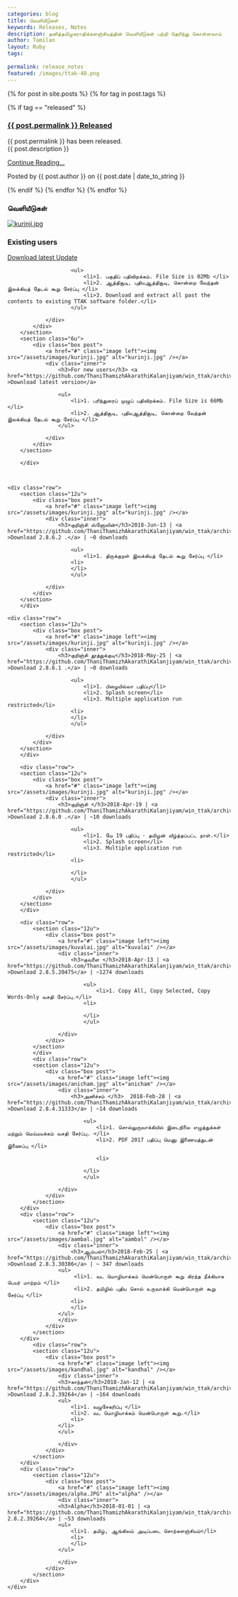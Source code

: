 ```yaml
---
categories: blog
title: வெளியீடுகள்
keywords: Releases, Notes
description: தனித்தமிழகராதிக்களஞ்சியத்தின் வெளியீடுகள் பற்றி தெரிந்து கொள்ளலாம்
author: Tamilan
layout: Ruby
tags:
 
permalink: release_notes
featured: /images/ttak-48.png
---
```


{% for post in site.posts %}
{% for tag in post.tags %}

{% if tag == "released" %}



<div class="post">
  <h3><a href="{{ post.permalink }}">{{ post.permalink }} Released</a></h3>
  <p>{{ post.permalink }} has been released.
  <br/>
  {{ post.description }}
  </p>
  <p class="post-link"><a href="{{ post.permalink }}">Continue Reading...</a></p>
  <p class="post-info">Posted by {{ post.author }} on {{ post.date | date_to_string }}</p>
</div>

{% endif %}
{% endfor %}
{% endfor %}

<section class="wrapper style1">
<h3>வெளியீடுகள்</h3>
	<div class="container">
<div class="row">
		<section class="6u">
			<div class="box post">
				<a href="#" class="image left"><img src="/assets/images/kurinji.jpg" alt="kurinji.jpg" /></a>
				<div class="inner">
					<h3>Existing users</h3> <a href="https://github.com/ThaniThamizhAkarathiKalanjiyam/win_ttak/archive/RecentUpdate.zip" >Download latest Update</a>
					
						<ul>
							<li>1. பகுதிப் பதிவிறக்கம். File Size is 02Mb </li>							
							<li>2. ஆத்திசூடி, புதியஆத்திசூடி, கொன்றை வேந்தன் இலக்கியத் தேடல் கூறு சேர்ப்பு </li>
							<li>3. Download and extract all past the contents to existing TTAK software folder.</li>
						</ul>
					
				</div>
			</div>
		</section>
		<section class="6u">
			<div class="box post">
				<a href="#" class="image left"><img src="/assets/images/kurinji.jpg" alt="kurinji.jpg" /></a>
				<div class="inner">
					<h3>For new users</h3> <a href="https://github.com/ThaniThamizhAkarathiKalanjiyam/win_ttak/archive/master.zip" >Download latest version</a>
					
					<ul>
						<li>1. பரிந்துரைப் முழுப் பதிவிறக்கம். File Size is 66Mb </li>
						<li>2. ஆத்திசூடி, புதியஆத்திசூடி, கொன்றை வேந்தன் இலக்கியத் தேடல் கூறு சேர்ப்பு </li>
					</ul>
					
				</div>
			</div>
		</section>
		
		</div>
		
		
	
	<div class="row">
		<section class="12u">
			<div class="box post">
				<a href="#" class="image left"><img src="/assets/images/kurinji.jpg" alt="kurinji.jpg" /></a>
				<div class="inner">
					<h3>குறிஞ்சி ஸ்னோலின்</h3>2018-Jun-13 | <a href="https://github.com/ThaniThamizhAkarathiKalanjiyam/win_ttak/archive/v2.8.6.2.zip" >Download 2.8.6.2 .</a> | ~0 downloads
					
						<ul>
							<li>1. திருக்குறள் இலக்கியத் தேடல் கூறு சேர்ப்பு </li>							
						<li>
						</li>
						</ul>
					
				</div>
			</div>
		</section>
		</div>

	<div class="row">
		<section class="12u">
			<div class="box post">
				<a href="#" class="image left"><img src="/assets/images/kurinji.jpg" alt="kurinji.jpg" /></a>
				<div class="inner">
					<h3>குறிஞ்சி தூத்துக்குடி</h3>2018-May-25 | <a href="https://github.com/ThaniThamizhAkarathiKalanjiyam/win_ttak/archive/v2.8.6.1.zip" >Download 2.8.6.1 .</a> | ~0 downloads
					
						<ul>
							<li>1. பிழையில்லா பதிப்பு</li>
							<li>2. Splash screen</li>
							<li>3. Multiple application run restricted</li>
						<li>
						</li>
						</ul>
					
				</div>
			</div>
		</section>
		</div>

		<div class="row">
		<section class="12u">
			<div class="box post">
				<a href="#" class="image left"><img src="/assets/images/kurinji.jpg" alt="kurinji.jpg" /></a>
				<div class="inner">
					<h3>குறிஞ்சி </h3>2018-Apr-19 | <a href="https://github.com/ThaniThamizhAkarathiKalanjiyam/win_ttak/archive/v2.8.6.0.zip" >Download 2.8.6.0 .</a> | ~10 downloads
					
						<ul>
							<li>1. மே 19 பதிப்பு - தமிழன் வீழ்த்தப்பட்ட நாள்.</li>
							<li>2. Splash screen</li>
							<li>3. Multiple application run restricted</li>
						<li>

						</li>
						</ul>
					
				</div>
			</div>
		</section>
		</div>

		<div class="row">
			<section class="12u">
				<div class="box post">
					<a href="#" class="image left"><img src="/assets/images/kuvalai.jpg" alt="kuvalai" /></a>
					<div class="inner">
						<h3>குவளை </h3>2018-Apr-13 | <a href="https://github.com/ThaniThamizhAkarathiKalanjiyam/win_ttak/archive/v2.8.5.zip" >Download 2.8.5.20475</a> | ~1274 downloads
						
							<ul>
								<li>1. Copy All, Copy Selected, Copy Words-Only வசதி சேர்ப்பு.</li>
							<li>

							</li>
							</ul>
						
					</div>
				</div>
			</section>
			</div>
			<div class="row">
			<section class="12u">
				<div class="box post">
					<a href="#" class="image left"><img src="/assets/images/anicham.jpg" alt="anicham" /></a>
					<div class="inner">
						<h3>அனிச்சம் </h3>	2018-Feb-28 | <a href="https://github.com/ThaniThamizhAkarathiKalanjiyam/win_ttak/archive/v2.8.4.zip" >Download 2.8.4.31333</a> | ~14 downloads
						
							<ul>
								<li>1. சொல்லுருவாக்கியில் இடைநிலை எழுத்துக்கள் மற்றும் மெய்மயக்கம் வசதி சேர்ப்பு. </li>
								<li>2. PDF 2017 பதிப்பு மெனு இணையத்துடன் இணைப்பு </li>

								<li>

							</li>
							</ul>
						
					</div>
				</div>
			</section>
		</div>
		<div class="row">
			<section class="12u">
				<div class="box post">
					<a href="#" class="image left"><img src="/assets/images/aambal.jpg" alt="aambal" /></a>
					<div class="inner">
						<h3>ஆம்பல்</h3>2018-Feb-25 | <a href="https://github.com/ThaniThamizhAkarathiKalanjiyam/win_ttak/archive/v2.8.3.zip" >Download 2.8.3.30386</a> | ~ 347 downloads
					<ul>
						 <li>1. வட மொழியாக்கம் மென்பொருள் கூறு கிரந்த நீக்கியாக பெயர் மாற்றம் </li>
						 <li>2. தமிழில் புதிய சொல் உருவாக்கி மென்பொருள் கூறு சேர்ப்பு </li>
						<li>
						</li>
					</ul>
					</div>
				</div>
			</section>
		</div>
			<div class="row">
			<section class="12u">
				<div class="box post">
					<a href="#" class="image left"><img src="/assets/images/kandhal.jpg" alt="kandhal" /></a>
					<div class="inner">
					<h3>காந்தள்</h3>2018-Jan-12 | <a href="https://github.com/ThaniThamizhAkarathiKalanjiyam/win_ttak/archive/v2.8.2.zip" >Download 2.8.2.39264</a> | ~164 downloads
					<ul>
						<li>1. வழுசேகரிப்பு </li>
						<li>2. வட மொழியாக்கம் மென்பொருள் கூறு.</li>
						<li>
					</li>
					</ul>
					
					</div>
				</div>
			</section>
		</div>
		<div class="row">
			<section class="12u">
				<div class="box post">
					<a href="#" class="image left"><img src="/assets/images/alpha.JPG" alt="alpha" /></a>
					<div class="inner">
					<h3>Alpha</h3>2018-01-01 | <a href="https://github.com/ThaniThamizhAkarathiKalanjiyam/win_ttak/archive/alpha.zip">Download 2.8.2.39264</a> | ~53 downloads
					<ul>
						<li>1. தமிழ், ஆங்கிலம் அடிப்படை சொற்களஞ்சியம்</li>
						<li>
						</li>
					</ul>
					
					</div>
				</div>
			</section>
		</div>
	</div>
</section>
